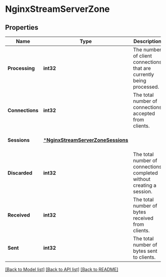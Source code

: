 # NginxStreamServerZone

## Properties
Name | Type | Description | Notes
------------ | ------------- | ------------- | -------------
**Processing** | **int32** | The number of client connections that are currently being processed. | [optional] [default to null]
**Connections** | **int32** | The total number of connections accepted from clients. | [optional] [default to null]
**Sessions** | [***NginxStreamServerZoneSessions**](NginxStreamServerZone_sessions.md) |  | [optional] [default to null]
**Discarded** | **int32** | The total number of connections completed without creating a session. | [optional] [default to null]
**Received** | **int32** | The total number of bytes received from clients. | [optional] [default to null]
**Sent** | **int32** | The total number of bytes sent to clients. | [optional] [default to null]

[[Back to Model list]](../README.md#documentation-for-models) [[Back to API list]](../README.md#documentation-for-api-endpoints) [[Back to README]](../README.md)


